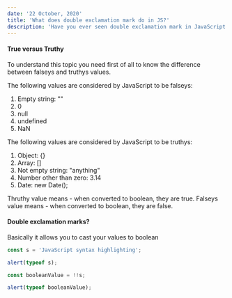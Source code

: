 ```yaml
---
date: '22 October, 2020'
title: 'What does double exclamation mark do in JS?'
description: 'Have you ever seen double exclamation mark in JavaScript code? If so do you understand? Anyway let me explain'
---
```


#### True versus Truthy

To understand this topic you need first of all to know the difference between falseys and truthys values.

The following values are considered by JavaScript to be falseys:

1. Empty string: ""
2. 0
3. null
4. undefined
5. NaN

The following values are considered by JavaScript to be truthys:

1. Object: {}
2. Array: []
3. Not empty string: "anything"
4. Number other than zero: 3.14
5. Date: new Date();

Thruthy value means - when converted to boolean, they are true.
Falseys value means - when converted to boolean, they are false.

#### Double exclamation marks?

Basically it allows you to cast your values to boolean

```javascript
const s = 'JavaScript syntax highlighting';

alert(typeof s);

const booleanValue = !!s;

alert(typeof booleanValue);
```
